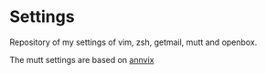 # Settings
Repository of my settings of vim, zsh, getmail, mutt and openbox.

The mutt settings are based on [annvix](https://annvix.com/using_mutt_on_os_x)
